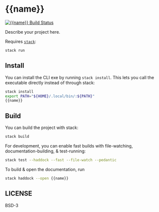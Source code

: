 # {{name}}

[![{{name}} Build Status](https://github.com/{{github-username}}{{^github-username}}githubuser{{/github-username}}/{{name}}/actions/workflows/main.yml/badge.svg)](https://github.com/{{github-username}}{{^github-username}}githubuser{{/github-username}}/{{name}}/actions/workflows/main.yml)


Describe your project here.

Requires [`stack`][get-stack]:

```sh
stack run
```

[get-stack]: https://docs.haskellstack.org/en/stable/README/


## Install

You can install the CLI exe by running `stack install`. This lets you call the
executable directly instead of through stack:

```sh
stack install
export PATH="${HOME}/.local/bin/:${PATH}"
{{name}}
```


## Build

You can build the project with stack:

```sh
stack build
```

For development, you can enable fast builds with file-watching,
documentation-building, & test-running:

```sh
stack test --haddock --fast --file-watch --pedantic
```

To build & open the documentation, run

```sh
stack haddock --open {{name}}
```


## LICENSE

BSD-3
